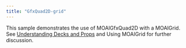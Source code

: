 ```yaml
---
title: "GfxQuad2D-grid"
---
```


This sample demonstrates the use of MOAIGfxQuad2D with a MOAIGrid. See [Understanding Decks and Props](understanding-decks-and-props.html) and Using MOAIGrid for further discussion.
